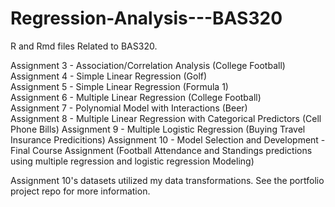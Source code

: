 # Regression-Analysis---BAS320
R and Rmd files Related to BAS320. 

Assignment 3 - Association/Correlation Analysis (College Football) <br>
Assignment 4 - Simple Linear Regression (Golf) <br>
Assignment 5 - Simple Linear Regression (Formula 1) <br>
Assignment 6 - Multiple Linear Regression (College Football) <br>
Assignment 7 - Polynomial Model with Interactions (Beer) <br>
Assignment 8 - Multiple Linear Regression with Categorical Predictors (Cell Phone Bills)
Assignment 9 - Multiple Logistic Regression (Buying Travel Insurance Predicitions)
Assignment 10 - Model Selection and Development - Final Course Assignment (Football Attendance and Standings predictions using multiple regression and logistic regression Modeling)

Assignment 10's datasets utilized my data transformations. See the portfolio project repo for more information. 
